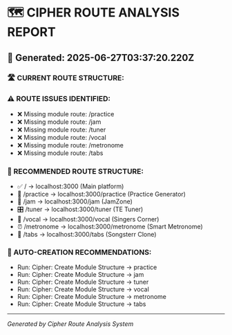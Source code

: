 # 🗺️ CIPHER ROUTE ANALYSIS REPORT

## 📅 Generated: 2025-06-27T03:37:20.220Z

### 🛣️ CURRENT ROUTE STRUCTURE:


### ⚠️ ROUTE ISSUES IDENTIFIED:
- ❌ Missing module route: /practice
- ❌ Missing module route: /jam
- ❌ Missing module route: /tuner
- ❌ Missing module route: /vocal
- ❌ Missing module route: /metronome
- ❌ Missing module route: /tabs

### 🎯 RECOMMENDED ROUTE STRUCTURE:
- ✅ / → localhost:3000 (Main platform)
- 🎸 /practice → localhost:3000/practice (Practice Generator)
- 🎤 /jam → localhost:3000/jam (JamZone)
- 🎛️ /tuner → localhost:3000/tuner (TE Tuner)
- 🎵 /vocal → localhost:3000/vocal (Singers Corner)
- ⏰ /metronome → localhost:3000/metronome (Smart Metronome)
- 🎼 /tabs → localhost:3000/tabs (Songsterr Clone)

### 🚀 AUTO-CREATION RECOMMENDATIONS:
- Run: Cipher: Create Module Structure → practice
- Run: Cipher: Create Module Structure → jam
- Run: Cipher: Create Module Structure → tuner
- Run: Cipher: Create Module Structure → vocal
- Run: Cipher: Create Module Structure → metronome
- Run: Cipher: Create Module Structure → tabs

---
*Generated by Cipher Route Analysis System*